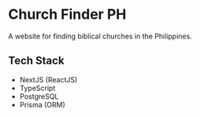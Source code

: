 # Church Finder PH

A website for finding biblical churches in the Philippines.

## Tech Stack

- NextJS (ReactJS)
- TypeScript
- PostgreSQL
- Prisma (ORM)
